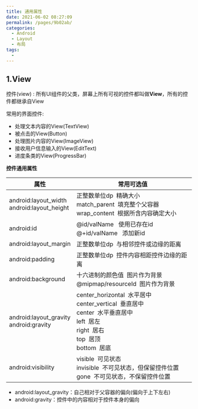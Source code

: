 ```yaml
---
title: 通用属性
date: 2021-06-02 08:27:09
permalink: /pages/9b02ab/
categories:
  - Android
  - Layout
  - 布局
tags:
  - 
---
```

## 1.View

控件(view) : 所有UI组件的父类，屏幕上所有可视的控件都叫做**View**，所有的控件都继承自View

常用的界面控件:

- 处理文本内容的View(TextView)
- 被点击的View(Button)
- 处理图片内容的View(ImageView)
- 接收用户信息输入的View(EditText)
- 进度条类的View(ProgressBar)

**控件通用属性**

| 属性                                          | 常用可选值                                                   |
| --------------------------------------------- | ------------------------------------------------------------ |
| android:layout_width<br>android:layout_height | 正整数单位dp &nbsp;精确大小<br>match_parent &nbsp;填充整个父容器<br>wrap_content &nbsp;根据所含内容确定大小 |
| android:id                                    | @id/valName &nbsp; 使用已存在id<br>@+id/valName &nbsp; 添加新id |
| android:layout_margin                         | 正整数单位dp &nbsp;与相邻控件或边缘的距离                    |
| android:padding                               | 正整数单位dp &nbsp;控件内容相距控件边缘的距离                |
| android:background                            | 十六进制的颜色值 &nbsp;图片作为背景<br>@mipmap/resourceId &nbsp;图片作为背景 |
| android:layout_gravity<br/>android:gravity    | center_horizontal &nbsp;水平居中<br>center_vertical &nbsp;垂直居中<br>center &nbsp;水平垂直居中<br>left &nbsp;居左<br/>right &nbsp;居右<br/>top &nbsp;居顶<br/>bottom &nbsp;居底 |
| android:visibility                            | visible &nbsp;可见状态<br/>invisible &nbsp;不可见状态，但保留控件位置<br/>gone &nbsp;不可见状态，不保留控件位置 |

- android:layout_gravity：自己相对于父容器的偏向(偏向于上下左右)
- android:gravity：控件中的内容相对于控件本身的偏向
